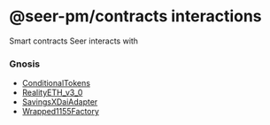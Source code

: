 # @seer-pm/contracts interactions

Smart contracts Seer interacts with

### Gnosis

- [ConditionalTokens](https://gnosisscan.io/address/0xCeAfDD6bc0bEF976fdCd1112955828E00543c0Ce)
- [RealityETH_v3_0](https://gnosisscan.io/address/0xE78996A233895bE74a66F451f1019cA9734205cc)
- [SavingsXDaiAdapter](https://gnosisscan.io/address/0xD499b51fcFc66bd31248ef4b28d656d67E591A94)
- [Wrapped1155Factory](https://gnosisscan.io/address/0xD194319D1804C1051DD21Ba1Dc931cA72410B79f)
